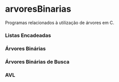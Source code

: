 # arvoresBinarias

Programas relacionados à utilização de árvores em C. 

### Listas Encadeadas
### Árvores Binárias
### Árvores Binárias de Busca
### AVL
